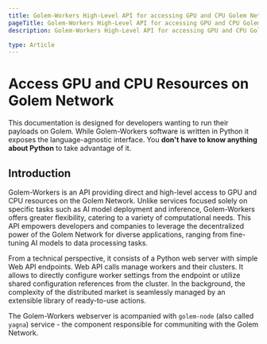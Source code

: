 ```yaml
---
title: Golem-Workers High-Level API for accessing GPU and CPU Golem Network resources
pageTitle: Golem-Workers High-Level API for accessing GPU and CPU Golem Network resources 
description: Golem-Workers High-Level API for accessing GPU and CPU Golem Network resources 

type: Article
---
```


# Access GPU and CPU Resources on Golem Network 

This documentation is designed for developers wanting to run their payloads on Golem. 
While Golem-Workers software is written in Python it exposes the language-agnostic interface. 
You **don't have to know anything about Python** to take advantage of it.

## Introduction

Golem-Workers is an API providing direct and high-level access to GPU and CPU resources on the Golem Network. 
Unlike services focused solely on specific tasks such as AI model deployment and inference, 
Golem-Workers offers greater flexibility, catering to a variety of computational needs. 
This API empowers developers and companies to leverage the decentralized power of the Golem Network for diverse applications, 
ranging from fine-tuning AI models to data processing tasks.

From a technical perspective, it consists of a Python web server with simple Web API endpoints. 
Web API calls manage workers and their clusters. 
It allows to directly configure worker settings from the endpoint or utilize shared configuration references from the cluster. 
In the background, the complexity of the distributed market is seamlessly managed by an extensible library of ready-to-use actions.

The Golem-Workers webserver is acompanied with `golem-node` (also called `yagna`) service - the component responsible for communiting with the Golem Network.

